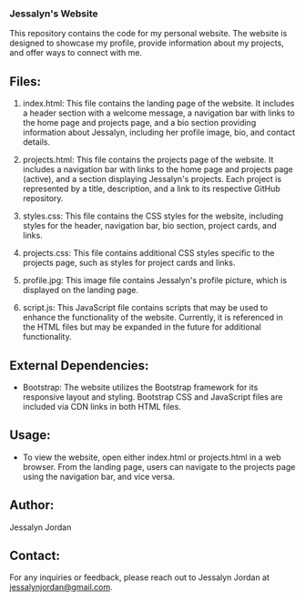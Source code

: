 ### Jessalyn's Website

This repository contains the code for my personal website. The website is designed to showcase my profile, provide information about my projects, and offer ways to connect with me.

## Files:
1. index.html: This file contains the landing page of the website. It includes a header section with a welcome message, a navigation bar with links to the home page and projects page, and a bio section providing information about Jessalyn, including her profile image, bio, and contact details.

2. projects.html: This file contains the projects page of the website. It includes a navigation bar with links to the home page and projects page (active), and a section displaying Jessalyn's projects. Each project is represented by a title, description, and a link to its respective GitHub repository.

3. styles.css: This file contains the CSS styles for the website, including styles for the header, navigation bar, bio section, project cards, and links.

4. projects.css: This file contains additional CSS styles specific to the projects page, such as styles for project cards and links.

5. profile.jpg: This image file contains Jessalyn's profile picture, which is displayed on the landing page.

6. script.js: This JavaScript file contains scripts that may be used to enhance the functionality of the website. Currently, it is referenced in the HTML files but may be expanded in the future for additional functionality.

## External Dependencies:
* Bootstrap: The website utilizes the Bootstrap framework for its responsive layout and styling. Bootstrap CSS and JavaScript files are included via CDN links in both HTML files.
## Usage:
* To view the website, open either index.html or projects.html in a web browser. From the landing page, users can navigate to the projects page using the navigation bar, and vice versa.

## Author:
Jessalyn Jordan

## Contact:
For any inquiries or feedback, please reach out to Jessalyn Jordan at jessalynjordan@gmail.com.